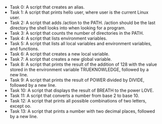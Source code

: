 * Task 0: A script that creates an alias.
* Task 1: A script that prints hello user, where user is the current Linux user.
* Task 2: A script that adds /action to the PATH. /action should be the last directory the shell looks into when looking for a              program.
* Task 3: A script that counts the number of directories in the PATH.
* Task 4: A script that lists environment variables.
* Task 5: A script that lists all local variables and environment variables, and functions.
* Task 6: A script that creates a new local variable.
* Task 7: A script that creates a new global variable.
* Task 8: A script that prints the result of the addition of 128 with the value stored in the environment variable 
          TRUEKNOWLEDGE, followed by a new line.
* Task 9: A script that prints the result of POWER divided by DIVIDE, followed by a new line.
* Task 10: A script that displays the result of BREATH to the power LOVE.
* Task 11: A script that converts a number from base 2 to base 10. 
* Task 12: A script that prints all possible combinations of two letters, except oo.
* Task 13: A script that prints a number with two decimal places, followed by a new line.
